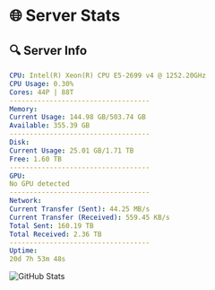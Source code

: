 # 🌐 Server Stats
## 🔍 Server Info
```yaml
CPU: Intel(R) Xeon(R) CPU E5-2699 v4 @ 1252.20GHz
CPU Usage: 0.30%
Cores: 44P | 88T
-----------------------------------
Memory:
Current Usage: 144.98 GB/503.74 GB
Available: 355.39 GB
-----------------------------------
Disk:
Current Usage: 25.01 GB/1.71 TB
Free: 1.60 TB
-----------------------------------
GPU:
No GPU detected
-----------------------------------
Network:
Current Transfer (Sent): 44.25 MB/s
Current Transfer (Received): 559.45 KB/s
Total Sent: 160.19 TB
Total Received: 2.36 TB
-----------------------------------
Uptime:
20d 7h 53m 48s
```
![GitHub Stats](https://img.shields.io/badge/Updated-2025-02-28_06:37:06-blue)
